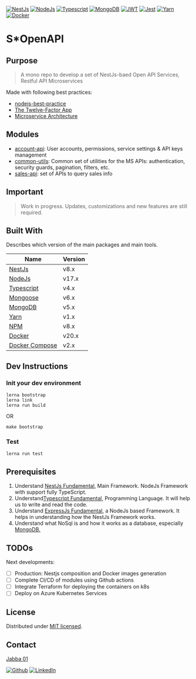 <!-- 
[![Contributors][sopenapi-contributors-shield]][sopenapi-contributors]
[![Forks][sopenapi-forks-shield]][sopenapi-forks]
[![Stargazers][sopenapi-stars-shield]][sopenapi-stars]
[![Issues][sopenapi-issues-shield]][sopenapi-issues]
[![MIT License][sopenapi-license-shield]][license]
-->

[![NestJs][nestjs-shield]][ref-nestjs]
[![NodeJs][nodejs-shield]][ref-nodejs]
[![Typescript][typescript-shield]][ref-typescript]
[![MongoDB][mongodb-shield]][ref-mongodb]
[![JWT][jwt-shield]][ref-jwt]
[![Jest][jest-shield]][ref-jest]
[![Yarn][yarn-shield]][ref-yarn]
[![Docker][docker-shield]][ref-docker]

# S*OpenAPI

## Purpose

> A mono repo to develop a set of NestJs-baed Open API Services, Restful API Microservices

Made with following best practices:
- [nodejs-best-practice](https://github.com/goldbergyoni/nodebestpractices) 
- [The Twelve-Factor App](https://12factor.net)
- [Microservice Architecture](https://microservices.io)

## Modules
- [account-api](packages/account-api/): User accounts, permissions, service settings & API keys management
- [common-utils](packages/common-utils): Common set of utilities for the MS APIs: authentication, security guards, pagination, filters, etc.
- [sales-api](packages/sales-api): set of APIs to query sales info

## Important

> Work in progress. Updates, customizations and new features are still required.

## Built With

Describes which version of the main packages and main tools.

| Name                          | Version  |
| ----------                    | -------- |
| [NestJs](ref-nestjs)          | v8.x     |
| [NodeJs](ref-nodejs)          | v17.x    |
| [Typescript](ref-typescript)  | v4.x     |
| [Mongoose](ref-mongoose)      | v6.x     |
| [MongoDB](ref-mongodb)        | v5.x     |
| [Yarn](ref-yarn)              | v1.x     |
| [NPM](ref-npm)                | v8.x     |
| [Docker](ref-docker)          | v20.x    |
| [Docker Compose](ref-docker-compose) | v2.x |


## Dev Instructions

### Init your dev environment

```
lerna bootstrap 
lerna link
lerna run build
```
OR
```
make bootstrap
```

### Test

```
lerna run test
```

## Prerequisites

1. Understand [NestJs Fundamental](http://nestjs.com), Main Framework. NodeJs Framework with support fully TypeScript.
2. Understand[Typescript Fundamental](https://www.typescriptlang.org), Programming Language. It will help us to write and read the code.
3. Understand [ExpressJs Fundamental](https://nodejs.org), a NodeJs based Framework. It helps in understanding how the NestJs Framework works.
4. Understand what NoSql is and how it works as a database, especially [MongoDB.](https://docs.mongodb.com)

## TODOs

Next developments:
- [ ] Production: Nestjs composition and Docker images generation
- [ ] Complete CI/CD of modules using Github actions
- [ ] Integrate Terraform for deploying the containers on k8s
- [ ] Deploy on Azure Kubernetes Services

## License

Distributed under [MIT licensed][license].


## Contact

[Jabba 01][author-email]

[![Github][github-shield]][author-github]
[![LinkedIn][linkedin-shield]][author-linkedin]

<!-- BADGE LINKS -->
[sopenapi-contributors-shield]: https://img.shields.io/github/contributors/ja88a/openapi-nestjs-auth-mongo?style=for-the-badge
[sopenapi-forks-shield]: https://img.shields.io/github/forks/ja88a/openapi-nestjs-auth-mongo?style=for-the-badge
[sopenapi-stars-shield]: https://img.shields.io/github/stars/ja88a/openapi-nestjs-auth-mongo?style=for-the-badge
[sopenapi-issues-shield]: https://img.shields.io/github/issues/ja88a/openapi-nestjs-auth-mongo?style=for-the-badge
[sopenapi-license-shield]: https://img.shields.io/github/license/ja88a/openapi-nestjs-auth-mongo?style=for-the-badge

[nestjs-shield]: https://img.shields.io/badge/nestjs-%23E0234E.svg?style=for-the-badge&logo=nestjs&logoColor=white
[nodejs-shield]: https://img.shields.io/badge/Node.js-339933?style=for-the-badge&logo=nodedotjs&logoColor=white
[typescript-shield]: https://img.shields.io/badge/TypeScript-007ACC?style=for-the-badge&logo=typescript&logoColor=white
[mongodb-shield]: https://img.shields.io/badge/MongoDB-white?style=for-the-badge&logo=mongodb&logoColor=4EA94B
[jwt-shield]: https://img.shields.io/badge/JWT-000000?style=for-the-badge&logo=JSON%20web%20tokens&logoColor=white
[jest-shield]: https://img.shields.io/badge/-jest-%23C21325?style=for-the-badge&logo=jest&logoColor=white
[yarn-shield]: https://img.shields.io/badge/yarn-%232C8EBB.svg?style=for-the-badge&logo=yarn&logoColor=white
[docker-shield]: https://img.shields.io/badge/docker-%230db7ed.svg?style=for-the-badge&logo=docker&logoColor=white

[github-shield]: https://img.shields.io/badge/GitHub-100000?style=for-the-badge&logo=github&logoColor=white
[linkedin-shield]: https://img.shields.io/badge/LinkedIn-0077B5?style=for-the-badge&logo=linkedin&logoColor=white

<!-- CONTACTS -->
[author-linkedin]: https://linkedin.com/in/srenault
[author-email]: mailto:r0g3r@tuta.io
[author-github]: https://github.com/ja88a

<!-- Repo LINKS -->
[sopenapi-endpoint]: /endpoints/endpoints.json

<!-- license -->
[license]: LICENSE.md
[endpoints]: endpoints.json

<!-- Documents -->
[sopenapi-docs]: https://andrechristikan.github.io/ack-nestjs-boilerplate-docs/
[sopenapi-docs-features]: https://andrechristikan.github.io/ack-nestjs-boilerplate-docs/#/features/readme
[sopenapi-docs-example]: https://andrechristikan.github.io/ack-nestjs-boilerplate-docs/#/example
[sopenapi-docs-tips]: https://andrechristikan.github.io/ack-nestjs-boilerplate-docs/#/tips/readme
[sopenapi-doc-env]: https://andrechristikan.github.io/ack-nestjs-boilerplate-docs/#/features/readme

<!-- Reference -->
[ref-nestjs]: http://nestjs.com
[ref-mongoose]: https://mongoosejs.com/
[ref-mongodb]: https://docs.mongodb.com/
[ref-nodejs-best-practice]: https://github.com/goldbergyoni/nodebestpractices
[ref-nodejs]: https://nodejs.org/
[ref-typescript]: https://www.typescriptlang.org/
[ref-jwt]: https://jwt.io
[ref-jest]: https://jestjs.io/docs/getting-started
[ref-docker]: https://docs.docker.com
[ref-docker-compose]: https://docs.docker.com
[ref-yarn]: https://yarnpkg.com
[ref-postman-import-export]: https://learning.postman.com/docs/getting-started/importing-and-exporting-data/
